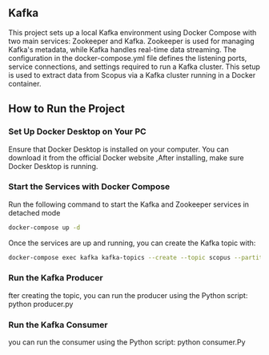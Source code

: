  
## Kafka

This project sets up a local Kafka environment using Docker Compose with two main services: Zookeeper and Kafka. Zookeeper is used for managing Kafka's metadata, while Kafka handles real-time data streaming. The configuration in the docker-compose.yml file defines the listening ports, service connections, and settings required to run a Kafka cluster. This setup is used to extract data from Scopus via a Kafka cluster running in a Docker container.

##  How to Run the Project

### Set Up Docker Desktop on Your PC
Ensure that Docker Desktop is installed on your computer. You can download it from the official Docker website ,After installing, make sure Docker Desktop is running.
### Start the Services with Docker Compose

Run the following command to start the Kafka and Zookeeper services in detached mode
 ```bash
docker-compose up -d
```
Once the services are up and running, you can create the Kafka topic with:
```bash
docker-compose exec kafka kafka-topics --create --topic scopus --partitions 1 --replication-factor 1 --if-not-exists --bootstrap-server localhost:29092
```

### Run the Kafka Producer
fter creating the topic, you can run the producer using the Python script:
python producer.py

###  Run the Kafka Consumer
you can run the consumer using the Python script:
python consumer.Py
